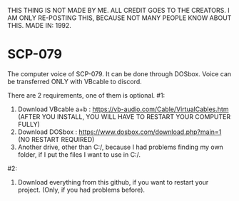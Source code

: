 THIS THING IS NOT MADE BY ME. ALL CREDIT GOES TO THE CREATORS. I AM ONLY RE-POSTING THIS, BECAUSE NOT MANY PEOPLE KNOW ABOUT THIS. MADE IN: 1992.

# SCP-079
The computer voice of SCP-079. It can be done through DOSbox. Voice can be transferred ONLY with VBcable to discord.

There are 2 requirements, one of them is optional.
#1:
1. Download VBcable a+b : https://vb-audio.com/Cable/VirtualCables.htm (AFTER YOU INSTALL, YOU WILL HAVE TO RESTART YOUR COMPUTER FULLY)
2. Download DOSbox : https://www.dosbox.com/download.php?main=1 (NO RESTART REQUIRED)
3. Another drive, other than C:/, because I had problems finding my own folder, if I put the files I want to use in C:/.

#2:
1. Download everything from this github, if you want to restart your project. (Only, if you had problems before).
